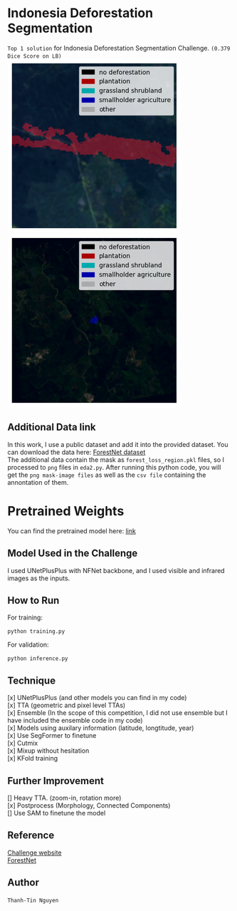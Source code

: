 # Indonesia Deforestation Segmentation
`Top 1 solution` for Indonesia Deforestation Segmentation Challenge. `(0.379 Dice Score on LB)` <br>
![1](./readme_imgs/output.png) ![2](./readme_imgs/output2.png)
## Additional Data link
In this work, I use a public dataset and add it into the provided dataset. You can download the data here: [ForestNet dataset](https://stanfordmlgroup.github.io/projects/forestnet/) <br>
The additional data contain the mask as `forest_loss_region.pkl` files, so I processed to `png` files in `eda2.py`. After running this python code, you will get the `png mask-image files` as well as the `csv file` containing the annontation of them.


# Pretrained Weights
You can find the pretrained model here: [link](https://drive.google.com/drive/folders/12HQBT4S2-dOSrLTwbLfwjVbIF15c8mBo?usp=sharing)

## Model Used in the Challenge
I used UNetPlusPlus with NFNet backbone, and I used visible and infrared images as the inputs.

## How to Run
For training:
```
python training.py
```
For validation:
```
python inference.py
```

## Technique
[x] UNetPlusPlus (and other models you can find in my code) <br>
[x] TTA (geometric and pixel level TTAs) <br>
[x] Ensemble (In the scope of this competition, I did not use ensemble but I have included the ensemble code in my code) <br>
[x] Models using auxilary information (latitude, longtitude, year) <br>
[x] Use SegFormer to finetune <br>
[x] Cutmix <br>
[x] Mixup without hesitation <br>
[x] KFold training <br>


## Further Improvement
[] Heavy TTA. (zoom-in, rotation more) <br>
[x] Postprocess (Morphology, Connected Components) <br>
[] Use SAM to finetune the model <br>


## Reference
[Challenge website](https://datameka.com/competition/632c46a4-9c05-4911-a8c2-08226d2fb4e4?tabIndex=7) <br>
[ForestNet](https://stanfordmlgroup.github.io/projects/forestnet/)

## Author
`Thanh-Tin Nguyen`